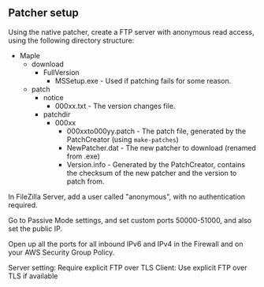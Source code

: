 ## Patcher setup
Using the native patcher, create a FTP server with anonymous read access, using the following directory structure:
- Maple
  - download
    - FullVersion
      - MSSetup.exe - Used if patching fails for some reason.
  - patch
    - notice
      - 000xx.txt - The version changes file.
    - patchdir
        - 000xx
          - 000xxto000yy.patch - The patch file, generated by the PatchCreator (using `make-patches`)
          - NewPatcher.dat - The new patcher to download (renamed from .exe)
          - Version.info - Generated by the PatchCreator, contains the checksum of the new patcher and the version to patch from.

In FileZilla Server, add a user called "anonymous", with no authentication required.

Go to Passive Mode settings, and set custom ports 50000-51000, and also set the public IP.

Open up all the ports for all inbound IPv6 and IPv4 in the Firewall and on your AWS Security Group Policy.

Server setting: Require explicit FTP over TLS
Client: Use explicit FTP over TLS if available
